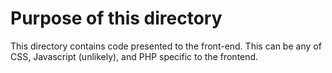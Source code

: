 Purpose of this directory
=========================

This directory contains code presented to the front-end.
This can be any of CSS, Javascript (unlikely), and PHP specific
to the frontend.
